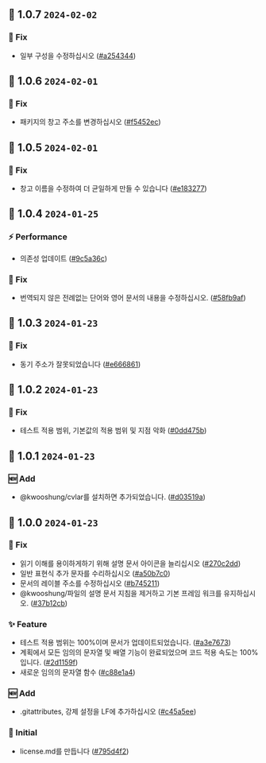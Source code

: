 ## 🎉 1.0.7 `2024-02-02`
### 🐛 Fix
- 일부 구성을 수정하십시오 ([#a254344](https://github.com/kwooshung/files/commit/a25434499ccae08d23cc55e53790cb4d0f74421b))

## 🎉 1.0.6 `2024-02-01`
### 🐛 Fix
- 패키지의 창고 주소를 변경하십시오 ([#f5452ec](https://github.com/kwooshung/files/commit/f5452ec067a9dbea64170a84cabdd6230be9d6f5))

## 🎉 1.0.5 `2024-02-01`
### 🐛 Fix
- 창고 이름을 수정하여 더 균일하게 만들 수 있습니다 ([#e183277](https://github.com/kwooshung/files/commit/e183277123766a7fc18b1152e5ae4ed0a1eca83d))

## 🎉 1.0.4 `2024-01-25`
### ⚡ Performance
- 의존성 업데이트 ([#9c5a36c](https://github.com/kwooshung/files/commit/9c5a36c03c5c3f434a41ff34f439d522a6b58422))
### 🐛 Fix
- 번역되지 않은 전례없는 단어와 영어 문서의 내용을 수정하십시오. ([#58fb9af](https://github.com/kwooshung/files/commit/58fb9af2da4dab907abc56f2107bb95344fda8d8))

## 🎉 1.0.3 `2024-01-23`
### 🐛 Fix
- 동기 주소가 잘못되었습니다 ([#e666861](https://github.com/kwooshung/files/commit/e6668611d81dc3799d4652ea6fc3bfd68cc017ef))

## 🎉 1.0.2 `2024-01-23`
### 🐛 Fix
- 테스트 적용 범위, 기본값의 적용 범위 및 지점 악화 ([#0dd475b](https://github.com/kwooshung/files/commit/0dd475b0aa370cc584563fe7f35e2460e08a0e7b))

## 🎉 1.0.1 `2024-01-23`
### 🆕 Add
- @kwooshung/cvlar를 설치하면 추가되었습니다. ([#d03519a](https://github.com/kwooshung/files/commit/d03519a9b0ddd3df739b029e60d8aaf97fd71088))

## 🎉 1.0.0 `2024-01-23`
### 🐛 Fix
- 읽기 이해를 용이하게하기 위해 설명 문서 아이콘을 늘리십시오 ([#270c2dd](https://github.com/kwooshung/files/commit/270c2ddd9ed91a7ea7d2265020cc9dcb21f77b12))
- 일반 표현식 추가 문자를 수리하십시오 ([#a50b7c0](https://github.com/kwooshung/files/commit/a50b7c07339b0084478c846b5fe675225442dfd0))
- 문서의 레이블 주소를 수정하십시오 ([#b745211](https://github.com/kwooshung/files/commit/b7452116b13812c6ac058228d875f124ff68df36))
- @kwooshung/파일의 설명 문서 지침을 제거하고 기본 프레임 워크를 유지하십시오. ([#37b12cb](https://github.com/kwooshung/files/commit/37b12cb9edae4859f407a6f5c5a234df0445bf06))
### ✨ Feature
- 테스트 적용 범위는 100%이며 문서가 업데이트되었습니다. ([#a3e7673](https://github.com/kwooshung/files/commit/a3e767357675a2fc349510572ccaa52b72dad507))
- 계획에서 모든 임의의 문자열 및 배열 기능이 완료되었으며 코드 적용 속도는 100%입니다. ([#2d1159f](https://github.com/kwooshung/files/commit/2d1159fc6f99ddd0769bc605a17c9269f271627e))
- 새로운 임의의 문자열 함수 ([#c88e1a4](https://github.com/kwooshung/files/commit/c88e1a4e5511e913a6194df93b9e4c07a504813e))
### 🆕 Add
- .gitattributes, 강제 설정을 LF에 추가하십시오 ([#c45a5ee](https://github.com/kwooshung/files/commit/c45a5ee2722626b288c3088492f23fd9ef886452))
### 🍻 Initial
- license.md를 만듭니다 ([#795d4f2](https://github.com/kwooshung/files/commit/795d4f2ad6c17e7bcda8077242dc71464bfaee74))